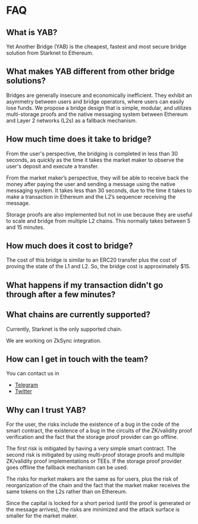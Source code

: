 # FAQ

## What is YAB?
Yet Another Bridge (YAB) is the cheapest, fastest and most secure bridge 
solution from Starknet to Ethereum. 

## What makes YAB different from other bridge solutions?
Bridges are generally insecure and economically inefficient. They exhibit an 
asymmetry between users and bridge operators, where users can easily lose funds. 
We propose a bridge design that is simple, modular, and utilizes multi-storage 
proofs and the native messaging system between Ethereum and Layer 2 networks 
(L2s) as a fallback mechanism.

## How much time does it take to bridge?
From the user's perspective, the bridging is completed in less than 30 seconds, 
as quickly as the time it takes the market maker to observe the user's deposit 
and execute a transfer.

From the market maker’s perspective, they will be able to receive back the money 
after paying the user and sending a message using the native messaging system. 
It takes less than 30 seconds, due to the time it takes to make a transaction 
in Ethereum and the L2’s sequencer receiving the message.

Storage proofs are also implemented but not in use because they are useful to 
scale and bridge from multiple L2 chains. This normally takes between 5 and 15 
minutes.

## How much does it cost to bridge?
The cost of this bridge is similar to an ERC20 transfer plus the cost of proving the state of the L1 and L2. So, the bridge cost is approximately $15.

## What happens if my transaction didn't go through after a few minutes?

## What chains are currently supported?
Currently, Starknet is the only supported chain.

We are working on ZkSync integration.

## How can I get in touch with the team?
You can contact us in
- [Telegram](https://t.me/grindlabs)
- [Twitter](https://twitter.com/yanotherbridge)

## Why can I trust YAB?
For the user, the risks include the existence of a bug in the code of the smart 
contract, the existence of a bug in the circuits of the ZK/validity proof 
verification and the fact that the storage proof provider can go offline. 

The first risk is mitigated by having a very simple smart contract. The second 
risk is mitigated by using multi-proof storage proofs and multiple ZK/validity 
proof implementations or TEEs. If the storage proof provider goes offline the 
fallback mechanism can be used.

The risks for market makers are the same as for users, plus the risk of 
reorganization of the chain and the fact that the market maker receives the same 
tokens on the L2s rather than on Ethereum.

Since the capital is locked for a short period (until the proof is generated or 
the message arrives), the risks are minimized and the attack surface is smaller 
for the market maker.
